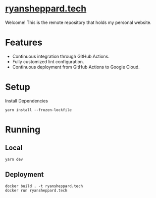 # [ryansheppard.tech](https://ryansheppard.tech)

Welcome! This is the remote repository that holds my personal website.

# Features

- Continuous integration through GitHub Actions.
- Fully customized lint configuration.
- Continuous deployment from GitHub Actions to Google Cloud.

# Setup

Install Dependencies

```
yarn install --frozen-lockfile
```

# Running

## Local

```
yarn dev
```

## Deployment

```
docker build . -t ryansheppard.tech
docker run ryansheppard.tech
```

